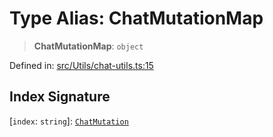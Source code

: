 # Type Alias: ChatMutationMap

> **ChatMutationMap**: `object`

Defined in: [src/Utils/chat-utils.ts:15](https://github.com/Fokusdotid/Baileys/blob/4cdf75fe48f9b13e8084d341633612ce49e934bd/src/Utils/chat-utils.ts#L15)

## Index Signature

\[`index`: `string`\]: [`ChatMutation`](ChatMutation.md)
